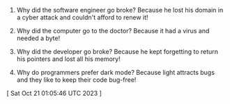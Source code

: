  
1. Why did the software engineer go broke?
Because he lost his domain in a cyber attack and couldn't afford to renew it!

2. Why did the computer go to the doctor?
Because it had a virus and needed a byte!

3. Why did the developer go broke?
Because he kept forgetting to return his pointers and lost all his memory!

4. Why do programmers prefer dark mode?
Because light attracts bugs and they like to keep their code bug-free!
 
[ 
Sat Oct 21 01:05:46 UTC 2023
 ]
